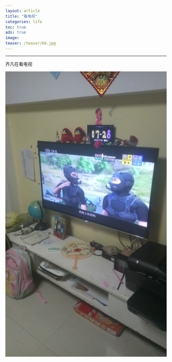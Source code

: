 ```yaml
---
layout: article
title: "看电视"
categories: life
toc: true
ads: true
image:
teaser: /teaser/bk.jpg
---
```


---

齐凡在看电视

![df](https://github.com/storage201608/storage/blob/master/myhome2016/_posts/life/2016-08-09-1929life.md/14707420241061830690646.jpg?raw=true)

